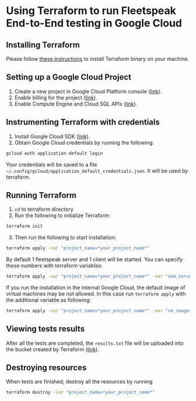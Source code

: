 # Using Terraform to run Fleetspeak End-to-End testing in Google Cloud

## Installing Terraform

Please follow [these instructions](https://www.terraform.io/intro/getting-started/install.html) to install Terraform binary on your machine.

## Setting up a Google Cloud Project

1.  Create a new project in Google Cloud Platform console ([link](https://console.cloud.google.com/project)).
1.  Enable billing for the project ([link](https://support.google.com/cloud/answer/6293499#enable-billing)).
1.  Enable Compute Engine and Cloud SQL APIs ([link](https://console.cloud.google.com/flows/enableapi?apiid=compute_component,sqladmin)).

## Instrumenting Terraform with credentials

1.  Install Google Cloud SDK
    ([link](https://cloud.google.com/sdk/install)).
2.  Obtain Google Cloud credentials by running the following:
```bash
gcloud auth application-default login
```
Your credentials will be saved to a file `~/.config/gcloud/application_default_credentials.json`. It will be used by terraform.

## Running Terraform
1.  `cd` to terraform directory
2.  Run the following to initialize Terraform:
```bash
terraform init
```
3.  Then run the following to start installation:
```bash
terraform apply -var "project_name=*your_project_name*"
```

By default 1 fleetspeak server and 1 client will be started. You can specify these numbers with terraform variables:
```bash
terraform apply -var "project_name=*your_project_name*" -var "num_servers=2" -var "num_clients=3"
```

If you run the installation in the internal Google Cloud, the default image of virtual machines may be not allowed. In this case run `terraform apply` with the additional variable as following:
```bash
terraform apply -var "project_name=*your_project_name*" -var "vm_image=projects/eip-images/global/images/ubuntu-1804-lts-drawfork-v20200208"
```

## Viewing tests results
After all the tests are completed, the `results.txt` file will be uploaded into the bucket created by Terraform ([link](https://console.cloud.google.com/storage)).

## Destroying resources
When tests are finished, destroy all the resources by running
```bash
terraform destroy -var "project_name=*your_project_name*"
```
